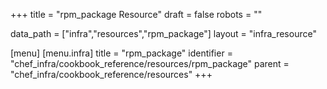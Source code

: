 +++
title = "rpm_package Resource"
draft = false
robots = ""

data_path = ["infra","resources","rpm_package"]
layout = "infra_resource"


[menu]
  [menu.infra]
    title = "rpm_package"
    identifier = "chef_infra/cookbook_reference/resources/rpm_package"
    parent = "chef_infra/cookbook_reference/resources"
+++

<!-- The contents of this page are automatically generated from the rpm_package.yaml file in the data directory. -->
<!-- To suggest a change, edit the https://github.com/chef/chef/blob/master/lib/chef/resource/rpm_package.rb file
      and submit a pull request to the https://github.com/chef/chef repository. -->
